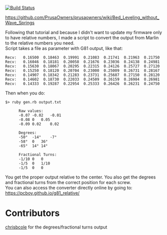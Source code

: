 [![Build Status](https://travis-ci.com/pcboy/g81_relative.svg?branch=master)](https://travis-ci.com/pcboy/g81_relative)

https://github.com/PrusaOwners/prusaowners/wiki/Bed_Leveling_without_Wave_Springs

Following that tutorial and because I didn't want to update my firmware only to have relative numbers, I made a script to convert the output from Marlin to the relative numbers you need.  
Script takes a file as parameter with G81 output, like that:

```
Recv:   0.16500  0.18463  0.19991  0.21083  0.21741  0.21963  0.21750
Recv:   0.16046  0.18181  0.20058  0.21676  0.23036  0.24138  0.24981
Recv:   0.15630  0.18067  0.20295  0.22315  0.24126  0.25727  0.27120
Recv:   0.15250  0.18120  0.20704  0.23000  0.25009  0.26731  0.28167
Recv:   0.14907  0.18342  0.21283  0.23731  0.25687  0.27150  0.28120
Recv:   0.14602  0.18730  0.22033  0.24509  0.26159  0.26984  0.26981
Recv:   0.14333  0.19287  0.22954  0.25333  0.26426  0.26231  0.24750
```

Then when you do:
```
$> ruby gen.rb output.txt

      Raw values:
      -0.07	-0.02	-0.01
      -0.08	0	0.05
      -0.09	0.02	0.02

      Degrees:
      -50°	-14°	-7°
      -58°	0	36°
      -65°	14°	14°

      Fractional Turns:
      -1/10	0	0
      -1/5	0	1/10
      -1/5	0	0
```

You get the proper output relative to the center. You also get the degrees and fractional turns from the correct position for each screw.  
You can also access the converter directly online by going to: https://pcboy.github.io/g81_relative/

# Contributors

[chrisbcole](https://github.com/chrisbcole) for the degrees/fractional turns output
